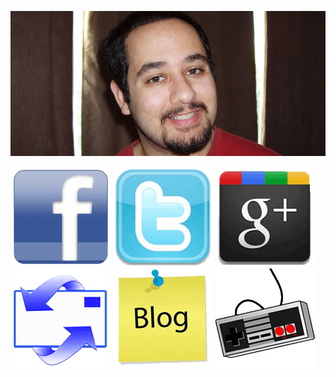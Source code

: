 ﻿![chris r b](./assets/main.jpg)

[![facebook](./assets/fb.gif)](http://www.facebook.com/crumbworks)
[![twitter](./assets/tw.gif)](http://twitter.com/crumbworks)
[![googlePlus](./assets/gp.gif)](https://plus.google.com/117222450335848765063)
[![email](./assets/email2.gif)](mailto:crumberoni@gmail.com)
[![blog](./assets/blog.gif)](chris/blog)
[![game](./assets/game.gif)](chris/myGames)

<style scoped>
img { @apply inline }
</style>
